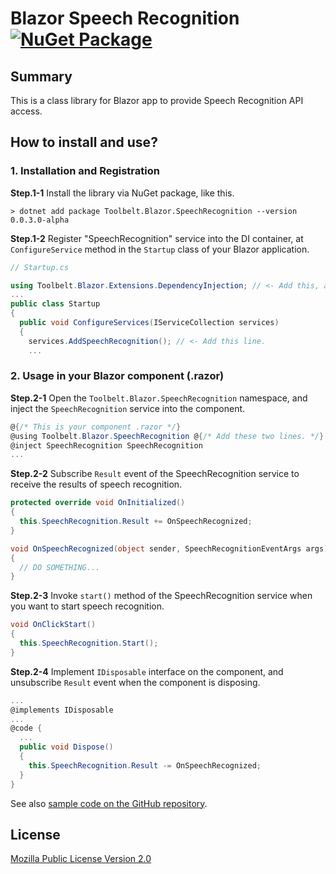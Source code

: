 # Blazor Speech Recognition [![NuGet Package](https://img.shields.io/nuget/v/Toolbelt.Blazor.SpeechRecognition.svg)](https://www.nuget.org/packages/Toolbelt.Blazor.SpeechRecognition/)

## Summary

This is a class library for Blazor app to provide Speech Recognition API access.


## How to install and use?

### 1. Installation and Registration

**Step.1-1** Install the library via NuGet package, like this.

```shell
> dotnet add package Toolbelt.Blazor.SpeechRecognition --version 0.0.3.0-alpha
```

**Step.1-2** Register "SpeechRecognition" service into the DI container, at `ConfigureService` method in the `Startup` class of your Blazor application.

```csharp
// Startup.cs

using Toolbelt.Blazor.Extensions.DependencyInjection; // <- Add this, and...
...
public class Startup
{
  public void ConfigureServices(IServiceCollection services)
  {
    services.AddSpeechRecognition(); // <- Add this line.
    ...
```

### 2. Usage in your Blazor component (.razor)

**Step.2-1**  Open the `Toolbelt.Blazor.SpeechRecognition` namespace, and inject the `SpeechRecognition` service into the component.

```csharp
@{/* This is your component .razor */}
@using Toolbelt.Blazor.SpeechRecognition @{/* Add these two lines. */}
@inject SpeechRecognition SpeechRecognition
...
```

**Step.2-2**  Subscribe `Result` event of the SpeechRecognition service to receive the results of speech recognition.

```csharp
protected override void OnInitialized()
{
  this.SpeechRecognition.Result += OnSpeechRecognized;
}

void OnSpeechRecognized(object sender, SpeechRecognitionEventArgs args)
{
  // DO SOMETHING...
}
```

**Step.2-3** Invoke `start()` method of the SpeechRecognition service when you want to start speech recognition.

```csharp
void OnClickStart()
{
  this.SpeechRecognition.Start();
}
```

**Step.2-4** Implement `IDisposable` interface on the component, and unsubscribe `Result` event when the component is disposing.

```csharp
...
@implements IDisposable
...
@code {
  ...
  public void Dispose()
  {
    this.SpeechRecognition.Result -= OnSpeechRecognized;
  }
}
```

See also [sample code on the GitHub repository](https://github.com/jsakamoto/Toolbelt.Blazor.SpeechRecognition/blob/master/SampleSites/ClientSideBlazorSampleSite/App.razor).

## License

[Mozilla Public License Version 2.0](https://github.com/jsakamoto/Toolbelt.Blazor.SpeechRecognition/blob/master/LICENSE)